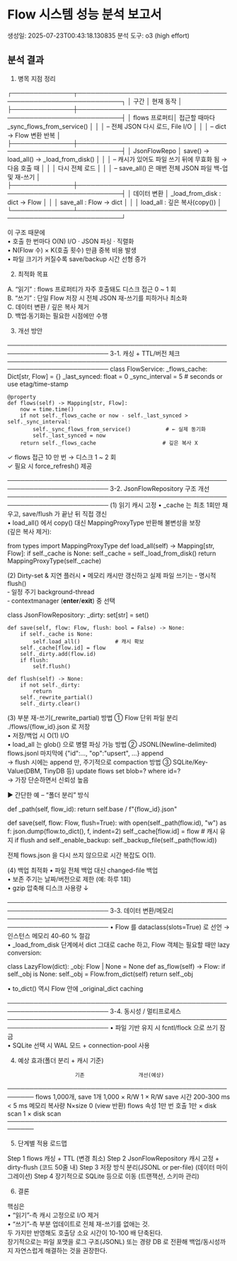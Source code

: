 # Flow 시스템 성능 분석 보고서

생성일: 2025-07-23T00:43:18.130835
분석 도구: o3 (high effort)

## 분석 결과

1. 병목 지점 정리

┌──────────────┬────────────────────────────────────────────────────────────┐
│ 구간         │ 현재 동작                                                │
├──────────────┼────────────────────────────────────────────────────────────┤
│ flows 프로퍼티│ 접근할 때마다 _sync_flows_from_service()                  │
│              │ – 전체 JSON 다시 로드, File I/O                           │
│              │ – dict → Flow 변환 반복                                   │
├──────────────┼────────────────────────────────────────────────────────────┤
│ JsonFlowRepo │ save() → load_all() → _load_from_disk()                   │
│              │ – 캐시가 있어도 파일 쓰기 뒤에 무효화 됨 → 다음 호출 때   │
│              │   다시 전체 로드                                          │
│              │ – save_all() 은 매번 전체 JSON 파일 백-업 및 재-쓰기       │
├──────────────┼────────────────────────────────────────────────────────────┤
│ 데이터 변환   │ _load_from_disk : dict → Flow                            │
│              │ save_all          : Flow → dict                           │
│              │ load_all          : 깊은 복사(copy())                     │
└──────────────┴────────────────────────────────────────────────────────────┘

이 구조 때문에  
 • 호출 한 번마다 O(N) I/O · JSON 파싱 · 직렬화  
 • N(Flow 수) × K(호출 횟수) 만큼 중복 비용 발생  
 • 파일 크기가 커질수록 save/backup 시간 선형 증가  

2. 최적화 목표

A. “읽기” : flows 프로퍼티가 자주 호출돼도 디스크 접근 0 ~ 1 회  
B. “쓰기” : 단일 Flow 저장 시 전체 JSON 재-쓰기를 피하거나 최소화  
C. 데이터 변환 / 깊은 복사 제거  
D. 백업∙동기화는 필요한 시점에만 수행

3. 개선 방안

─────────────────────────────────────────────────────────────────────────
3-1. 캐싱 + TTL/버전 체크
─────────────────────────────────────────────────────────────────────────
class FlowService:
    _flows_cache: Dict[str, Flow] = {}
    _last_synced: float = 0
    _sync_interval = 5          # seconds or use etag/time-stamp

    @property
    def flows(self) -> Mapping[str, Flow]:
        now = time.time()
        if not self._flows_cache or now - self._last_synced > self._sync_interval:
            self._sync_flows_from_service()           # ← 실제 동기화
            self._last_synced = now
        return self._flows_cache                     # 깊은 복사 X

✓ flows 접근 10 만 번 → 디스크 1 ~ 2 회  
✓ 필요 시 force_refresh() 제공

─────────────────────────────────────────────────────────────────────────
3-2. JsonFlowRepository 구조 개선
─────────────────────────────────────────────────────────────────────────
(1) 읽기 캐시 고정
    • _cache 는 최초 1회만 채우고, save/flush 가 끝난 뒤 직접 갱신  
    • load_all() 에서 copy() 대신 MappingProxyType 반환해 불변성을 보장  
      (깊은 복사 제거):

from types import MappingProxyType
def load_all(self) -> Mapping[str, Flow]:
    if self._cache is None:
        self._cache = self._load_from_disk()
    return MappingProxyType(self._cache)

(2) Dirty-set & 지연 플러시
    • 메모리 캐시만 갱신하고 실제 파일 쓰기는
      ‑ 명시적 flush()  
      ‑ 일정 주기 background-thread  
      ‑ contextmanager (__enter__/__exit__) 중 선택

class JsonFlowRepository:
    _dirty: set[str] = set()

    def save(self, flow: Flow, flush: bool = False) -> None:
        if self._cache is None:
            self.load_all()           # 캐시 확보
        self._cache[flow.id] = flow
        self._dirty.add(flow.id)
        if flush:
            self.flush()

    def flush(self) -> None:
        if not self._dirty:
            return
        self._rewrite_partial()
        self._dirty.clear()

(3) 부분 재-쓰기(_rewrite_partial)
    방법 ① Flow 단위 파일 분리
         ./flows/{flow_id}.json  로 저장  
         • 저장/백업 시 O(1) I/O  
         • load_all 는 glob() 으로 병렬 파싱 가능
    방법 ② JSONL(Newline-delimited)
         flows.jsonl 마지막에 {"id":…, "op":"upsert", ...} append  
         → flush 시에는 append 만, 주기적으로 compaction
    방법 ③ SQLite/Key-Value(DBM, TinyDB 등)
         update flows set blob=? where id=?  
         → 가장 단순하면서 신뢰성 높음

▶ 간단한 예 – “폴더 분리” 방식

def _path(self, flow_id): return self.base / f"{flow_id}.json"

def save(self, flow: Flow, flush=True):
    with open(self._path(flow.id), "w") as f:
        json.dump(flow.to_dict(), f, indent=2)
    self._cache[flow.id] = flow     # 캐시 유지
    if flush and self._enable_backup:
        self._backup_file(self._path(flow.id))

전체 flows.json 을 다시 쓰지 않으므로 시간 복잡도 O(1).

(4) 백업 최적화
    • 파일 전체 백업 대신 changed-file 백업  
    • 보존 주기는 날짜/버전으로 제한 (예: 하루 1회)  
    • gzip 압축해 디스크 사용량 ↓

─────────────────────────────────────────────────────────────────────────
3-3. 데이터 변환/메모리
─────────────────────────────────────────────────────────────────────────
• Flow 를 dataclass(slots=True) 로 선언 → 인스턴스 메모리 40-60 % 절감  
• _load_from_disk 단계에서 dict 그대로 cache 하고, Flow 객체는 필요할 때만
  lazy conversion:

class LazyFlow(dict):
    _obj: Flow | None = None
    def as_flow(self) -> Flow:
        if self._obj is None:
            self._obj = Flow.from_dict(self)
        return self._obj

• to_dict() 역시 Flow 안에 _original_dict caching

─────────────────────────────────────────────────────────────────────────
3-4. 동시성 / 멀티프로세스
─────────────────────────────────────────────────────────────────────────
• 파일 기반 유지 시 fcntl/flock 으로 쓰기 잠금  
• SQLite 선택 시 WAL 모드 + connection-pool 사용

4. 예상 효과(폴더 분리 + 캐시 기준)

                         기존                 개선(예상)
────────────────────────────────────────────────────────
flows 1,000개, save 1개  1,000 × R/W         1 × R/W
save 시간               200-300 ms           < 5 ms
메모리 복사량           N×size               0 (view 반환)
flows 속성 1만 번 호출  1만 × disk scan      1 × disk scan
────────────────────────────────────────────────────────

5. 단계별 적용 로드맵

Step 1  flows 캐싱 + TTL                           (변경 최소)
Step 2  JsonFlowRepository 캐시 고정 + dirty-flush (코드 50줄 내)
Step 3  저장 방식 분리(JSONL or per-file)          (데이터 마이그레이션)
Step 4  장기적으로 SQLite 등으로 이동             (트랜잭션, 스키마 관리)

6. 결론

핵심은  
• “읽기”-측 캐시 고정으로 I/O 제거  
• “쓰기”-측 부분 업데이트로 전체 재-쓰기를 없애는 것.  
두 가지만 반영해도 호출당 소요 시간이 10-100 배 단축된다.  
장기적으로는 파일 포맷을 로그 구조(JSONL) 또는 경량 DB 로 전환해
백업/동시성까지 자연스럽게 해결하는 것을 권장한다.
